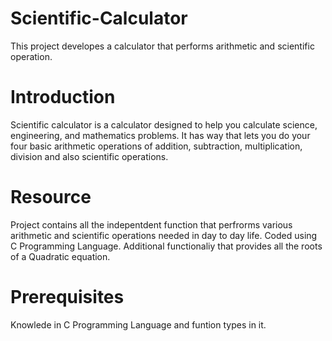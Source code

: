 # Scientific-Calculator
This project developes a calculator that performs arithmetic and scientific operation.
# Introduction
 Scientific calculator is a calculator designed to help you calculate science, engineering, and mathematics problems.
 It has way that lets you do your four basic arithmetic operations of addition, subtraction, multiplication,  division and also  scientific operations.
 # Resource
 Project contains all the indepentdent function that perfrorms various arithmetic and scientific operations needed in day to day life.
 Coded using C Programming Language.
 Additional functionaliy that provides all the roots of a Quadratic equation.
 # Prerequisites
Knowlede in C Programming Language and funtion types in it.
